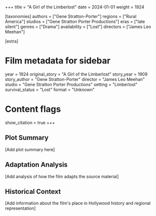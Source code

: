 +++
title = "A Girl of the Limberlost"
date = 2024-01-01
weight = 1924

[taxonomies]
authors = ["Gene Stratton-Porter"]
regions = ["Rural America"]
studios = ["Gene Stratton Porter Productions"]
eras = ["late silent"]
genres = ["Drama"]
availability = ["Lost"]
directors = ["James Leo Meehan"]

[extra]
# Film metadata for sidebar
year = 1924
original_story = "A Girl of the Limberlost"
story_year = 1909
story_author = "Gene Stratton-Porter"
director = "James Leo Meehan"
studio = "Gene Stratton Porter Productions"
setting = "Limberlost"
survival_status = "Lost"
format = "Unknown"

# Content flags
show_citation = true
+++

## Plot Summary

[Add plot summary here]

## Adaptation Analysis

[Add analysis of how the film adapts the source material]

## Historical Context

[Add information about the film's place in Hollywood history and regional representation]